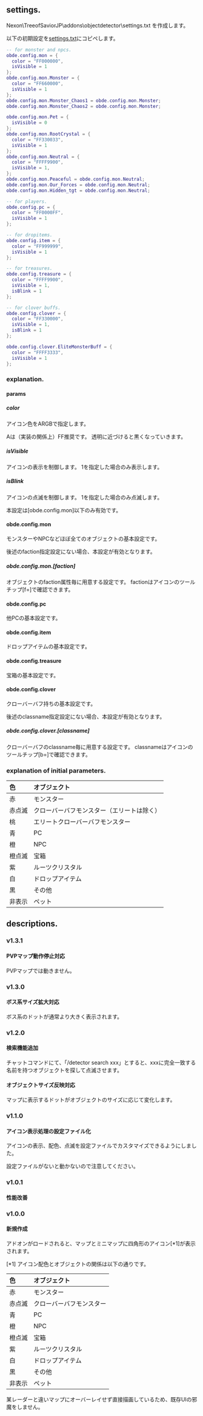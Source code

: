 ## settings.

Nexon\TreeofSaviorJP\addons\objectdetector\settings.txt を作成します。

以下の初期設定を[settings.txt](https://github.com/weizlogy/tos/blob/master/objectdetector/settings.txt)にコピペします。

```lua
-- for monster and npcs.
obde.config.mon = {
  color = "FF000000",
  isVisible = 1
};
obde.config.mon.Monster = {
  color = "FF660000",
  isVisible = 1
};
obde.config.mon.Monster_Chaos1 = obde.config.mon.Monster;
obde.config.mon.Monster_Chaos2 = obde.config.mon.Monster;

obde.config.mon.Pet = {
  isVisible = 0
};
obde.config.mon.RootCrystal = {
  color = "FF330033",
  isVisible = 1
};
obde.config.mon.Neutral = {
  color = "FFFF9900",
  isVisible = 1,
};
obde.config.mon.Peaceful = obde.config.mon.Neutral;
obde.config.mon.Our_Forces = obde.config.mon.Neutral;
obde.config.mon.Hidden_tgt = obde.config.mon.Neutral;

-- for players.
obde.config.pc = {
  color = "FF0000FF",
  isVisible = 1
};

-- for dropitems.
obde.config.item = {
  color = "FF999999",
  isVisible = 1
};

-- for treasures.
obde.config.treasure = {
  color = "FFFF9900",
  isVisible = 1,
  isBlink = 1
};

-- for clover buffs.
obde.config.clover = {
  color = "FF330000",
  isVisible = 1,
  isBlink = 1
};

obde.config.clover.EliteMonsterBuff = {
  color = "FFFF3333",
  isVisible = 1
};
```

### explanation.

#### params

##### color

アイコン色をARGBで指定します。

Aは（実装の関係上）FF推奨です。
透明に近づけると黒くなっていきます。

##### isVisible

アイコンの表示を制御します。
1を指定した場合のみ表示します。

##### isBlink

アイコンの点滅を制御します。
1を指定した場合のみ点滅します。

本設定は[obde.config.mon]以下のみ有効です。

#### obde.config.mon

モンスターやNPCなどほぼ全てのオブジェクトの基本設定です。

後述のfaction指定設定にない場合、本設定が有効となります。

##### obde.config.mon.[faction]

オブジェクトのfaction属性毎に用意する設定です。
factionはアイコンのツールチップ[f=]で確認できます。

#### obde.config.pc

他PCの基本設定です。

#### obde.config.item

ドロップアイテムの基本設定です。

#### obde.config.treasure

宝箱の基本設定です。

#### obde.config.clover

クローバーバフ持ちの基本設定です。

後述のclassname指定設定にない場合、本設定が有効となります。

##### obde.config.clover.[classname]

クローバーバフのclassname毎に用意する設定です。
classnameはアイコンのツールチップ[b=]で確認できます。

### explanation of initial parameters.

| 色 | オブジェクト |
|:---|:---|
|赤|モンスター|
|赤点滅|クローバーバフモンスター（エリートは除く）|
|桃|エリートクローバーバフモンスター|
|青|PC|
|橙|NPC|
|橙点滅|宝箱|
|紫|ルーツクリスタル|
|白|ドロップアイテム|
|黒|その他|
|非表示|ペット|

## descriptions.

### v1.3.1

#### PVPマップ動作停止対応

PVPマップでは動きません。

### v1.3.0

#### ボス系サイズ拡大対応

ボス系のドットが通常より大きく表示されます。

### v1.2.0

#### 検索機能追加

チャットコマンドにて、「/detector search xxx」とすると、xxxに完全一致する名前を持つオブジェクトを探して点滅させます。

#### オブジェクトサイズ反映対応

マップに表示するドットがオブジェクトのサイズに応じて変化します。

### v1.1.0

#### アイコン表示処理の設定ファイル化

アイコンの表示、配色、点滅を設定ファイルでカスタマイズできるようにしました。

設定ファイルがないと動かないので注意してください。

### v1.0.1

#### 性能改善

### v1.0.0

#### 新規作成

アドオンがロードされると、マップとミニマップに四角形のアイコン[*1]が表示されます。

[*1] アイコン配色とオブジェクトの関係は以下の通りです。

| 色 | オブジェクト |
|:---|:---|
|赤|モンスター|
|赤点滅|クローバーバフモンスター|
|青|PC|
|橙|NPC|
|橙点滅|宝箱|
|紫|ルーツクリスタル|
|白|ドロップアイテム|
|黒|その他|
|非表示|ペット|

某レーダーと違いマップにオーバーレイせず直接描画しているため、既存UIの邪魔をしません。
